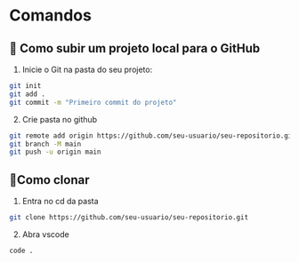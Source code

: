 

# Comandos



## 🚀 Como subir um projeto local para o GitHub

1. Inicie o Git na pasta do seu projeto:

```bash
git init
git add .
git commit -m "Primeiro commit do projeto"
```
2. Crie pasta no github

```bash
git remote add origin https://github.com/seu-usuario/seu-repositorio.git
git branch -M main
git push -u origin main
```
## 🚀Como clonar 

1. Entra no cd da pasta
```bash
git clone https://github.com/seu-usuario/seu-repositorio.git

```
2. Abra vscode

```bash
code .
```
